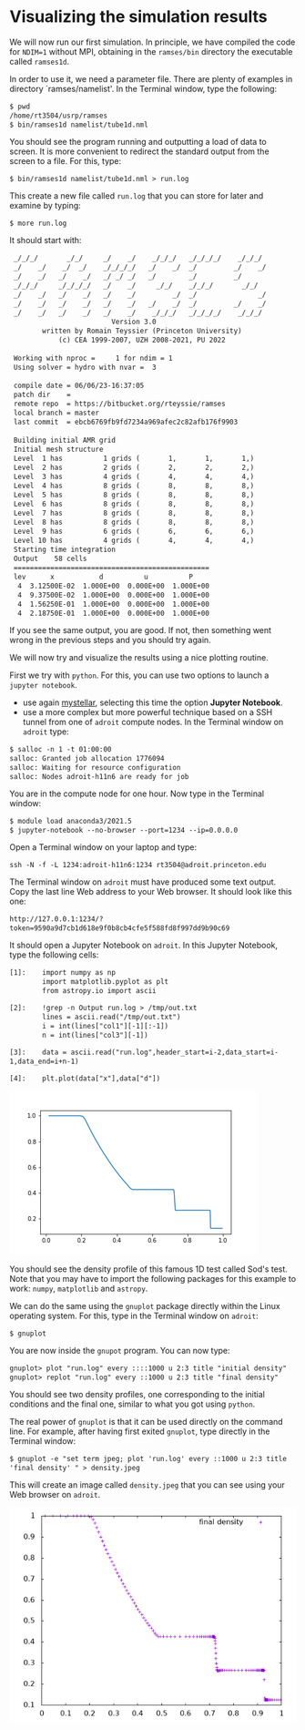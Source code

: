 # Visualizing the simulation results

We will now run our first simulation. In principle, we have compiled the code for `NDIM=1` without MPI, obtaining in the `ramses/bin` directory the executable called `ramses1d`. 

In order to use it, we need a parameter file. There are plenty of examples in directory `ramses/namelist'. In the Terminal window, type the following:
```
$ pwd
/home/rt3504/usrp/ramses
$ bin/ramses1d namelist/tube1d.nml
```

You should see the program running and outputting a load of data to screen. It is more convenient to redirect the standard output from the screen to a file. For this, type:

```
$ bin/ramses1d namelist/tube1d.nml > run.log
```

This create a new file called `run.log` that you can store for later and examine by typing:

```
$ more run.log
```
It should start with:

```
 _/_/_/       _/_/     _/    _/    _/_/_/   _/_/_/_/    _/_/_/
 _/    _/    _/  _/    _/_/_/_/   _/    _/  _/         _/    _/
 _/    _/   _/    _/   _/ _/ _/   _/        _/         _/
 _/_/_/     _/_/_/_/   _/    _/     _/_/    _/_/_/       _/_/
 _/    _/   _/    _/   _/    _/         _/  _/               _/
 _/    _/   _/    _/   _/    _/   _/    _/  _/         _/    _/
 _/    _/   _/    _/   _/    _/    _/_/_/   _/_/_/_/    _/_/_/
                         Version 3.0
        written by Romain Teyssier (Princeton University)
            (c) CEA 1999-2007, UZH 2008-2021, PU 2022

 Working with nproc =     1 for ndim = 1
 Using solver = hydro with nvar =  3

 compile date = 06/06/23-16:37:05
 patch dir    =
 remote repo  = https://bitbucket.org/rteyssie/ramses
 local branch = master
 last commit  = ebcb6769fb9fd7234a969afec2c82afb176f9903

 Building initial AMR grid
 Initial mesh structure
 Level  1 has          1 grids (       1,       1,       1,)
 Level  2 has          2 grids (       2,       2,       2,)
 Level  3 has          4 grids (       4,       4,       4,)
 Level  4 has          8 grids (       8,       8,       8,)
 Level  5 has          8 grids (       8,       8,       8,)
 Level  6 has          8 grids (       8,       8,       8,)
 Level  7 has          8 grids (       8,       8,       8,)
 Level  8 has          8 grids (       8,       8,       8,)
 Level  9 has          6 grids (       6,       6,       6,)
 Level 10 has          4 grids (       4,       4,       4,)
 Starting time integration
 Output    58 cells
 ================================================
 lev      x           d          u          P
  4  3.12500E-02  1.000E+00  0.000E+00  1.000E+00
  4  9.37500E-02  1.000E+00  0.000E+00  1.000E+00
  4  1.56250E-01  1.000E+00  0.000E+00  1.000E+00
  4  2.18750E-01  1.000E+00  0.000E+00  1.000E+00
```
If you see the same output, you are good. If not, then something went wrong in the previous steps and you should try again.

We will now try and visualize the results using a nice plotting routine.

First we try with `python`. For this, you can use two options to launch a `jupyter notebook`.

- use again [mystellar](https://mystellar.princeton.edu), selecting this time the option **Jupyter Notebook**.
- use a more complex but more powerful technique based on a SSH tunnel from one of `adroit` compute nodes. In the Terminal window on `adroit` type:
```
$ salloc -n 1 -t 01:00:00
salloc: Granted job allocation 1776094
salloc: Waiting for resource configuration
salloc: Nodes adroit-h11n6 are ready for job
```
You are in the compute node for one hour. Now type in the Terminal window:

```
$ module load anaconda3/2021.5
$ jupyter-notebook --no-browser --port=1234 --ip=0.0.0.0
```
Open a Terminal window on your laptop and type:
```
ssh -N -f -L 1234:adroit-h11n6:1234 rt3504@adroit.princeton.edu
```
The Terminal window on `adroit` must have produced some text output. Copy the last line Web address to your Web browser. It should look like this one:
```
http://127.0.0.1:1234/?token=9590a9d7cb1d618e9f0b8cb4cfe5f588fd8f997dd9b90c69
```
It should open a Jupyter Notebook on `adroit`. In this Jupyter Notebook, type the following cells:
```
[1]:    import numpy as np
        import matplotlib.pyplot as plt
        from astropy.io import ascii
```
```
[2]:    !grep -n Output run.log > /tmp/out.txt
        lines = ascii.read("/tmp/out.txt")
        i = int(lines["col1"][-1][:-1])
        n = int(lines["col3"][-1])
```
```
[3]:    data = ascii.read("run.log",header_start=i-2,data_start=i-1,data_end=i+n-1)  
```
```
[4]:    plt.plot(data["x"],data["d"])
```
![image][profile1.png]

You should see the density profile of this famous 1D test called Sod's test. Note that you may have to import the following packages for this example to work: `numpy`, `matplotlib` and `astropy`. 

We can do the same using the `gnuplot` package directly within the Linux operating system. For this, type in the Terminal window on `adroit`:
```
$ gnuplot
```
You are now inside the `gnupot` program. You can now type:
```
gnuplot> plot "run.log" every ::::1000 u 2:3 title "initial density"
gnuplot> replot "run.log" every ::1000 u 2:3 title "final density"
```
You should see two density profiles, one corresponding to the initial conditions and the final one, similar to what you got using `python`. 

The real power of `gnuplot` is that it can be used directly on the command line. For example, after having first exited `gnuplot`, type directly in the Terminal window:

```
$ gnuplot -e "set term jpeg; plot 'run.log' every ::1000 u 2:3 title 'final density' " > density.jpeg
```
This will create an image called `density.jpeg` that you can see using your Web browser on `adroit`. 

![image](density.jpeg)



[profile1.png]: profile1.png
